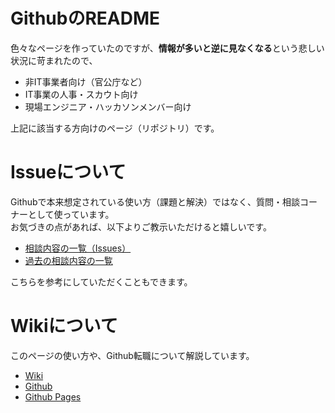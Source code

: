 # GithubのREADME
色々なページを作っていたのですが、**情報が多いと逆に見なくなる**という悲しい状況に苛まれたので、

- 非IT事業者向け（官公庁など）
- IT事業の人事・スカウト向け
- 現場エンジニア・ハッカソンメンバー向け

上記に該当する方向けのページ（リポジトリ）です。

# Issueについて
Githubで本来想定されている使い方（課題と解決）ではなく、質問・相談コーナーとして使っています。
<br>お気づきの点があれば、以下よりご教示いただけると嬉しいです。

- [相談内容の一覧（Issues）](https://github.com/shimajima-eiji/README/issues)
- [過去の相談内容の一覧](https://github.com/shimajima-eiji/README/issues?q=is%3Aissue+is%3Aclosed)

こちらを参考にしていただくこともできます。

# Wikiについて
このページの使い方や、Github転職について解説しています。

- [Wiki](https://github.com/shimajima-eiji/README/wiki)
- [Github](https://github.com/shimajima-eiji/README)
- [Github Pages](https://shimajima-eiji.github.io/README)
